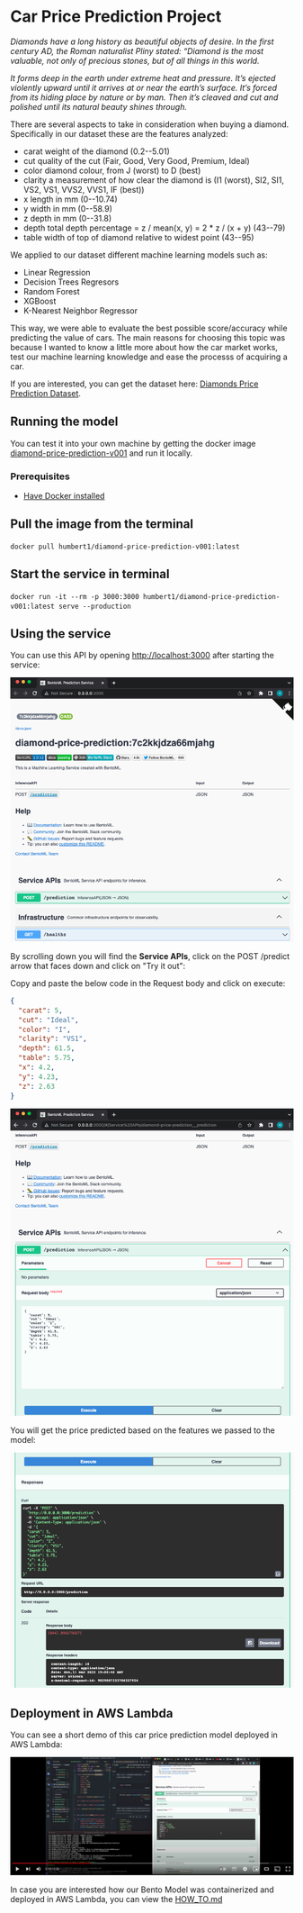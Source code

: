 # Car Price Prediction Project

<em>Diamonds have a long history as beautiful objects of desire. In the first century AD, the Roman naturalist Pliny stated: “Diamond is the most valuable, not only of precious stones, but of all things in this world.

It forms deep in the earth under extreme heat and pressure. It’s ejected violently upward until it arrives at or near the earth’s surface. It’s forced from its hiding place by nature or by man. Then it’s cleaved and cut and polished until its natural beauty shines through.</em>

There are several aspects to take in consideration when buying a diamond. Specifically in our dataset these are the features analyzed:

- carat weight of the diamond (0.2--5.01)
- cut quality of the cut (Fair, Good, Very Good, Premium, Ideal)
- color diamond colour, from J (worst) to D (best)
- clarity a measurement of how clear the diamond is (I1 (worst), SI2, SI1, VS2, VS1, VVS2, VVS1, IF (best))
- x length in mm (0--10.74)
- y width in mm (0--58.9)
- z depth in mm (0--31.8)
- depth total depth percentage = z / mean(x, y) = 2 \* z / (x + y) (43--79)
- table width of top of diamond relative to widest point (43--95)

We applied to our dataset different machine learning models such as:

- Linear Regression
- Decision Trees Regresors
- Random Forest
- XGBoost
- K-Nearest Neighbor Regressor

This way, we were able to evaluate the best possible score/accuracy while predicting the value of cars. The main reasons for choosing this topic was because I wanted to know a little more about how the car market works, test our machine learning knowledge and ease the processs of acquiring a car.

If you are interested, you can get the dataset here: [Diamonds Price Prediction Dataset](https://www.kaggle.com/datasets/shivam2503/diamonds).

## Running the model

You can test it into your own machine by getting the docker image [diamond-price-prediction-v001](https://hub.docker.com/repository/docker/humbert1/diamond-price-prediction-v001) and run it locally.

### Prerequisites

- [Have Docker installed](https://docs.docker.com/get-docker/)

## Pull the image from the terminal

`docker pull humbert1/diamond-price-prediction-v001:latest`

## Start the service in terminal

`docker run -it --rm -p 3000:3000 humbert1/diamond-price-prediction-v001:latest serve --production`

## Using the service

You can use this API by opening [http://localhost:3000](http://localhost:3000) after starting the service:

![service1](resources/service1.png)

By scrolling down you will find the **Service APIs**, click on the POST /predict arrow that faces down and click on "Try it out":

Copy and paste the below code in the Request body and click on execute:

```json
{
  "carat": 5,
  "cut": "Ideal",
  "color": "I",
  "clarity": "VS1",
  "depth": 61.5,
  "table": 5.75,
  "x": 4.2,
  "y": 4.23,
  "z": 2.63
}
```

![service2](resources/service2.png)

You will get the price predicted based on the features we passed to the model:

![service3](resources/service3.png)

## Deployment in AWS Lambda

You can see a short demo of this car price prediction model deployed in AWS Lambda:

[![video](resources/video.png)](https://youtu.be/X14PdG2QVn8)

In case you are interested how our Bento Model was containerized and deployed in AWS Lambda, you can view the [HOW_TO.md](HOW_TO.md)

